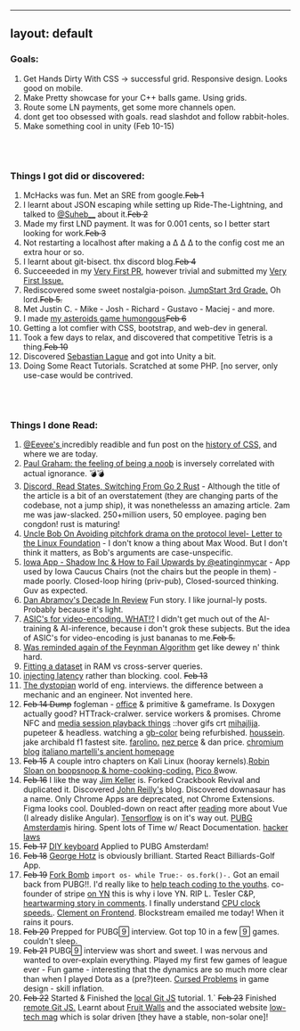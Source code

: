 
---
layout: default
---

### Goals:

1. <crx> Get Hands Dirty With CSS -> successful grid. Responsive design. Looks good on mobile.</crx>
2. Make  Pretty showcase for your C++ balls game. Using grids.
3. <wsh>Route some LN payments, get some more channels open.</wsh>
4. dont get too obsessed with goals. read slashdot and follow rabbit-holes.
5. Make something cool in unity (Feb 10-15)

<br>
<br>
<!-- this next empty line needed for correct katakana bullets-->

### Things I got did or discovered:

1. McHacks was fun. Met an SRE from google.~~Feb 1~~
3. I learnt about JSON escaping while setting up Ride-The-Lightning, and talked to <a href="https://twitter.com/Suheb__"> @Suheb__</a> about it.~~Feb 2~~
4. Made my first LND payment. It was for 0.001 cents, so I better start looking for work.~~Feb 3~~
7. Not restarting a localhost after making a  &#916; &#x394; &Delta; to the config cost me an extra hour or so.
8. I learnt about git-bisect. thx discord blog.~~Feb 4~~
1. Succeeeded in my <a href="https://github.com/bcongdon/awesome-lightning-network/pull/60"> Very First PR</a>, however trivial and submitted my <a href="https://github.com/Ride-The-Lightning/RTL/issues/252"> Very First Issue.</a>
1. Rediscovered some sweet nostalgia-poison. [JumpStart 3rd Grade.](https://en.wikipedia.org/wiki/JumpStart_Adventures_3rd_Grade:_Mystery_Mountain) Oh lord.~~Feb 5.~~
1. Met Justin C. - Mike - Josh - Richard - Gustavo - Maciej - and more.
1. I made [my asteroids game humongous](https://paulkania.github.io/projects/AOCteroids.html)~~Feb 6~~
1. Getting a lot comfier with CSS, bootstrap, and web-dev in general.
1. Took a few days to relax, and discovered that competitive Tetris is a thing.~~Feb 10~~
1. Discovered [Sebastian Lague](https://www.youtube.com/watch?v=WP-Bm65Q-1Y&list=PLFt_AvWsXl0eBW2EiBtl_sxmDtSgZBxB3&index=2) and got into Unity a bit.
1. Doing Some React Tutorials. Scratched at some PHP. [no server, only use-case would be contrived.

<br>
<br>
<!-- this next empty line needed for correct katakana bullets-->

### Things I done Read:
1. <a href="https://twitter.com/eevee"> @Eevee's </a> incredibly readible and fun post on the <a href="https://eev.ee/media/2020-02-css/thumbnail-grids.html"> history of CSS,</a> and where we are today.  
2. <a href="http://paulgraham.com/noob.html"> Paul Graham: the feeling of being a noob</a> is inversely correlated with actual ignorance. &#128163;&#128163;
3. [Discord, Read States, Switching From Go 2 Rust](https://blog.discordapp.com/why-discord-is-switching-from-go-to-rust-a190bbca2b1f) - Although the title of the article is a bit of an overstatement (they are changing parts of the codebase, not a jump ship), it was nonethelesss an amazing article. 2am me was jaw-slacked. 250+million users, 50 employee. paging ben congdon! rust is maturing!
4. [Uncle Bob On Avoiding pitchfork drama on the protocol level- Letter to the Linux Foundation](https://blog.cleancoder.com/uncle-bob/2019/11/08/OpenLetterLinuxFoundation.html) - I don't know a thing about Max Wood. But I don't think it matters, as Bob's arguments are case-unspecific.
5. [Iowa App - Shadow Inc & How to Fail Upwards by @eatinginmycar](https://medium.com/@eatinginmycar/the-app-that-disrupted-the-iowa-caucuses-4bd98e3c23e0) - App used by Iowa Caucus Chairs (not the chairs but the people in them) - made poorly. Closed-loop hiring (priv-pub), Closed-sourced thinking. Guv as expected.
6. [Dan Abramov's Decade In Review](https://overreacted.io/my-decade-in-review/) Fun story. I like journal-ly posts. Probably because it's light.
7. [ASIC's for video-encoding. WHAT!?](https://engineering.fb.com/data-center-engineering/accelerating-infrastructure/) I didn't get much out of the AI-training & AI-inference, because i don't grok these subjects. But the idea of ASIC's for video-encoding is just bananas to me.~~Feb 5.~~
1. [Was reminded again of the Feynman Algorithm](https://www.benkuhn.net/thinkrealhard) get like dewey n' think hard.
1. [Fitting a dataset](https://news.ycombinator.com/item?id=22309883)  in RAM vs cross-server queries.
1. [injecting latency](https://howonlee.github.io/2020/02/12/I-20Add-2020-20Seconds-20of-20Latency-20to-20Every-20Website-20I-20Visit.html) rather than blocking. cool. ~~Feb 13~~
1. [The dystopian](https://www.jarednelsen.dev/posts/The-horrifically-dystopian-world-of-software-engineering-interviews) world of eng. interviews. the difference between a mechanic and an engineer. Not invented here.
1. ~~Feb 14 Dump~~ fogleman - [office](https://www.michaelfogleman.com/static/office-panorama/) & primitive & gameframe. Is Doxygen actually good? HTTrack-cralwer. service workers & promises. Chrome NFC and [media session playback things](https://developers.google.com/web/updates/2017/02/media-session) ::hover gifs crt [mihajlija](https://mihajlija.github.io/). pupeteer & headless.  watching a [gb-color](https://www.youtube.com/watch?v=2BmGMi0IEx4) being refurbished. [houssein](https://houssein.me/). jake archibald f1 fastest site. [farolino.](https://domfarolino.com/) [nez perce](https://www.youtube.com/watch?v=zdLAM-wChxY) & dan price. [chromium blog](https://blog.chromium.org/) [italiano martelli's ancient homepage](http://www.aleax.it/)
1. ~~Feb 15~~ A couple intro chapters on Kali Linux (hooray kernels).[Robin Sloan on boopsnoop & home-cooking-coding.](https://www.robinsloan.com/notes/home-cooked-app/) [Pico 8](https://www.youtube.com/watch?v=K5RXMuH54iw)wow.
1. ~~Feb 16~~ I like the way [Jim Keller](https://www.youtube.com/watch?v=Nb2tebYAaOA&feature=youtu.be&t=2777s) is. Forked Crackbook Revival and duplicated it. Discovered [John Reilly's](https://blog.johnnyreilly.com/2020/) blog. Discovered downasaur has a name. Only Chrome Apps are deprecated, not Chrome Extensions. Figma looks cool. Doubled-down on react after [reading](https://deliciousbrains.com/vue-vs-react-battle-javascript/) more about Vue (I already dislike Angular). [Tensorflow](https://news.ycombinator.com/item?id=22345255) is on it's way out. [PUBG Amsterdam](https://careers.pubg.com/#/en/pubgemea/gh_jid/4517873002)is hiring. Spent lots of Time w/ React Documentation. [hacker laws](https://github.com/dwmkerr/hacker-laws)
1.  ~~Feb 17~~ [DIY keyboard](https://www.billiam.org/2019/05/29/sherbet-an-ergonomic-keypad) Applied to PUBG Amsterdam!
1.  ~~Feb 18~~ [George Hotz](https://www.youtube.com/watch?v=iwcYp-XT7UI) is obviously brilliant. Started React Billiards-Golf App.
1.  ~~Feb 19~~ [Fork Bomb](https://news.ycombinator.com/item?id=22366229) ```import os- while True:- os.fork()-.``` Got an email back from PUBG!!. I'd really like to [help teach coding to the youths](https://news.ycombinator.com/item?id=22366474). co-founder of stripe [on YN]() this is why i love YN. RIP L. Tesler C&P, [heartwarming story in comments](https://news.ycombinator.com/item?id=22361282). I finally understand [CPU clock speeds.](https://www.youtube.com/watch?v=cNN_tTXABUA). [Clement on Frontend](https://www.youtube.com/watch?v=Gc0msPEmGjA&t=2s). Blockstream emailed me today! When it rains it pours.
1. ~~Feb 20~~ Prepped for PUBG&#57671; interview. Got top 10 in a few &#57671; games. couldn't sleep.
1. ~~Feb 21~~ PUBG&#57671; interview was short and sweet. I was nervous and wanted to over-explain everything. Played my first few games of league ever - Fun game - interesting that the dynamics are so much more clear than when I played Dota as a (pre?)teen. [Cursed Problems](https://www.youtube.com/watch?v=8uE6-vIi1rQ) in game design - skill inflation.
1. ~~Feb 22~~ Started & Finished the [local Git JS](https://learngitbranching.js.org/) tutorial.
1.` ~~Feb 23~~ Finished [remote Git JS.](https://learngitbranching.js.org/) Learnt about [Fruit Walls](https://news.ycombinator.com/item?id=22395292) and the associated website [low-tech mag](https://www.lowtechmagazine.com/) which is solar driven [they have a stable, non-solar one]!  
